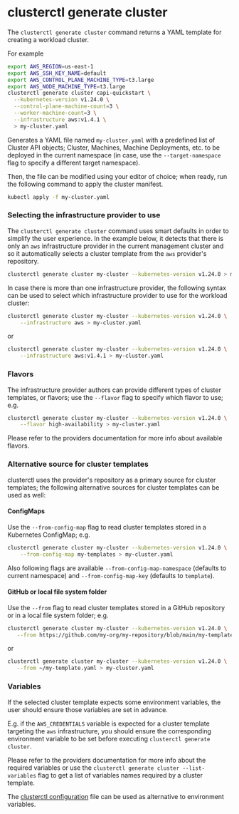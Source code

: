 # clusterctl generate cluster

The `clusterctl generate cluster` command returns a YAML template for creating a workload cluster.

For example

```bash
export AWS_REGION=us-east-1
export AWS_SSH_KEY_NAME=default
export AWS_CONTROL_PLANE_MACHINE_TYPE=t3.large
export AWS_NODE_MACHINE_TYPE=t3.large
clusterctl generate cluster capi-quickstart \
  --kubernetes-version v1.24.0 \
  --control-plane-machine-count=3 \
  --worker-machine-count=3 \
  --infrastructure aws:v1.4.1 \
  > my-cluster.yaml
```

Generates a YAML file named `my-cluster.yaml` with a predefined list of Cluster API objects; Cluster, Machines,
Machine Deployments, etc. to be deployed in the current namespace (in case, use the `--target-namespace` flag to
specify a different target namespace).

Then, the file can be modified using your editor of choice; when ready, run the following command
to apply the cluster manifest.

```bash
kubectl apply -f my-cluster.yaml
```

### Selecting the infrastructure provider to use

The `clusterctl generate cluster` command uses smart defaults in order to simplify the user experience. In the example below,
it detects that there is only an `aws` infrastructure provider in the current management cluster and so it automatically
selects a cluster template from the `aws` provider's repository.

```bash
clusterctl generate cluster my-cluster --kubernetes-version v1.24.0 > my-cluster.yaml
```

In case there is more than one infrastructure provider, the following syntax can be used to select which infrastructure
provider to use for the workload cluster:

```bash
clusterctl generate cluster my-cluster --kubernetes-version v1.24.0 \
    --infrastructure aws > my-cluster.yaml
```

or

```bash
clusterctl generate cluster my-cluster --kubernetes-version v1.24.0 \
    --infrastructure aws:v1.4.1 > my-cluster.yaml
```

### Flavors

The infrastructure provider authors can provide different types of cluster templates, or flavors; use the `--flavor` flag
to specify which flavor to use; e.g.

```bash
clusterctl generate cluster my-cluster --kubernetes-version v1.24.0 \
    --flavor high-availability > my-cluster.yaml
```

Please refer to the providers documentation for more info about available flavors.

### Alternative source for cluster templates

clusterctl uses the provider's repository as a primary source for cluster templates; the following alternative sources
for cluster templates can be used as well:

#### ConfigMaps

Use the `--from-config-map` flag to read cluster templates stored in a Kubernetes ConfigMap; e.g.

```bash
clusterctl generate cluster my-cluster --kubernetes-version v1.24.0 \
    --from-config-map my-templates > my-cluster.yaml
```

Also following flags are available `--from-config-map-namespace` (defaults to current namespace) and `--from-config-map-key`
(defaults to `template`).

#### GitHub or local file system folder

Use the `--from` flag to read cluster templates stored in a GitHub repository or in a local file system folder; e.g.

```bash
clusterctl generate cluster my-cluster --kubernetes-version v1.24.0 \
   --from https://github.com/my-org/my-repository/blob/main/my-template.yaml > my-cluster.yaml
```

or

```bash
clusterctl generate cluster my-cluster --kubernetes-version v1.24.0 \
   --from ~/my-template.yaml > my-cluster.yaml
```

### Variables

If the selected cluster template expects some environment variables, the user should ensure those variables are set in advance.

E.g. if the `AWS_CREDENTIALS` variable is expected for a cluster template targeting the `aws` infrastructure, you
should ensure the corresponding environment variable to be set before executing `clusterctl generate cluster`.

Please refer to the providers documentation for more info about the required variables or use the
`clusterctl generate cluster --list-variables` flag to get a list of variables names required by a cluster template.

The [clusterctl configuration](./../configuration.md) file can be used as alternative to environment variables.
